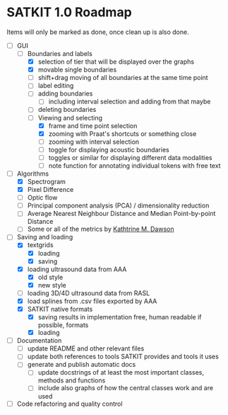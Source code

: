 # SATKIT 1.0 Roadmap

Items will only be marked as done, once clean up is also done.

- [ ] GUI
  - [ ] Boundaries and labels
    - [x] selection of tier that will be displayed over the graphs
    - [x] movable single boundaries
    - [ ] shift+drag moving of all boundaries at the same time point
    - [ ] label editing
    - [ ] adding boundaries
      - [ ] including interval selection and adding from that maybe
    - [ ] deleting boundaries
    - [ ] Viewing and selecting
      - [x] frame and time point  selection
      - [x] zooming with Praat's shortcuts or something close
      - [ ] zooming with interval selection
      - [ ] toggle for displaying acoustic boundaries
      - [ ] toggles or similar for displaying different data modalities
      - [ ] note function for annotating individual tokens with free text
- [ ] Algorithms
  - [x] Spectrogram
  - [x] Pixel Difference
  - [ ] Optic flow
  - [ ] Principal component analysis (PCA) / dimensionality reduction
  - [ ] Average Nearest Neighbour Distance and Median Point-by-point Distance
  - [ ] Some or all of the metrics by [Kathtrine M. Dawson](https://github.com/kdawson2/tshape_analysis)
- [ ] Saving and loading
  - [x] textgrids
    - [x] loading
    - [x] saving
  - [x] loading ultrasound data from AAA
    - [x] old style
    - [x] new style
  - [ ] loading 3D/4D ultrasound data from RASL
  - [x] load splines from .csv files exported by AAA
  - [x] SATKIT native formats
    - [x] saving results in implementation free, human readable if possible, formats
    - [x] loading
- [ ] Documentation
  - [ ] update README and other relevant files
  - [ ] update both references to tools SATKIT provides and tools it uses
  - [ ] generate and publish automatic docs
    - [ ] update docstrings of at least the most important classes, methods and functions
    - [ ] include also graphs of how the central classes work and are used
- [ ] Code refactoring and quality control
